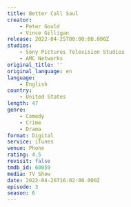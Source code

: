 ```yaml
---
title: Better Call Saul
creator:
    - Peter Gould
    - Vince Gilligan
release: 2022-04-25T00:00:00.000Z
studios:
    - Sony Pictures Television Studios
    - AMC Networks
original_title: ''
original_language: en
language:
    - English
country:
    - United States
length: 47
genre:
    - Comedy
    - Crime
    - Drama
format: Digital
service: iTunes
venue: Phone
rating: 4.5
revisit: false
tmdb_id: 60059
media: TV Show
date: 2022-04-26T16:02:00.000Z
episode: 3
season: 6
---
```

